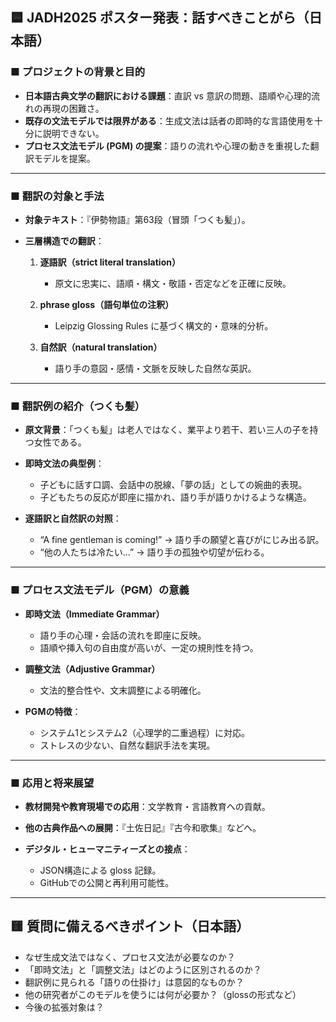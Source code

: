 ## 🟦 JADH2025 ポスター発表：話すべきことがら（日本語）

### ■ プロジェクトの背景と目的

* **日本語古典文学の翻訳における課題**：直訳 vs 意訳の問題、語順や心理的流れの再現の困難さ。
* **既存の文法モデルでは限界がある**：生成文法は話者の即時的な言語使用を十分に説明できない。
* **プロセス文法モデル (PGM) の提案**：語りの流れや心理の動きを重視した翻訳モデルを提案。

---

### ■ 翻訳の対象と手法

* **対象テキスト**：『伊勢物語』第63段（冒頭「つくも髪」）。
* **三層構造での翻訳**：

  1. **逐語訳（strict literal translation）**

     * 原文に忠実に、語順・構文・敬語・否定などを正確に反映。
  2. **phrase gloss（語句単位の注釈）**

     * Leipzig Glossing Rules に基づく構文的・意味的分析。
  3. **自然訳（natural translation）**

     * 語り手の意図・感情・文脈を反映した自然な英訳。

---

### ■ 翻訳例の紹介（つくも髪）

* **原文背景**：「つくも髪」は老人ではなく、業平より若干、若い三人の子を持つ女性である。
* **即時文法の典型例**：

  * 子どもに話す口調、会話中の脱線、「夢の話」としての婉曲的表現。
  * 子どもたちの反応が即座に描かれ、語り手が語りかけるような構造。
* **逐語訳と自然訳の対照**：

  * “A fine gentleman is coming!” → 語り手の願望と喜びがにじみ出る訳。
  * “他の人たちは冷たい…” → 語り手の孤独や切望が伝わる。

---

### ■ プロセス文法モデル（PGM）の意義

* **即時文法（Immediate Grammar）**

  * 語り手の心理・会話の流れを即座に反映。
  * 語順や挿入句の自由度が高いが、一定の規則性を持つ。
* **調整文法（Adjustive Grammar）**

  * 文法的整合性や、文末調整による明確化。
* **PGMの特徴**：

  * システム1とシステム2（心理学的二重過程）に対応。
  * ストレスの少ない、自然な翻訳手法を実現。

---

### ■ 応用と将来展望

* **教材開発や教育現場での応用**：文学教育・言語教育への貢献。
* **他の古典作品への展開**：『土佐日記』『古今和歌集』などへ。
* **デジタル・ヒューマニティーズとの接点**：

  * JSON構造による gloss 記録。
  * GitHubでの公開と再利用可能性。

---

## 🟨 質問に備えるべきポイント（日本語）

* なぜ生成文法ではなく、プロセス文法が必要なのか？
* 「即時文法」と「調整文法」はどのように区別されるのか？
* 翻訳例に見られる「語りの仕掛け」は意図的なものか？
* 他の研究者がこのモデルを使うには何が必要か？（glossの形式など）
* 今後の拡張対象は？



